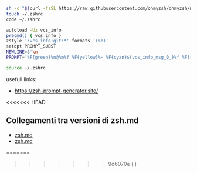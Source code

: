 ~~~ bash
sh -c "$(curl -fsSL https://raw.githubusercontent.com/ohmyzsh/ohmyzsh/master/tools/install.sh)"
touch ~/.zshrc
code ~/.zshrc
~~~

~~~ bash
autoload -Uz vcs_info
precmd() { vcs_info }
zstyle ':vcs_info:git:*' formats '(%b)'
setopt PROMPT_SUBST
NEWLINE=$'\n'
PROMPT='%F{green}%n@%m%f %F{yellow}%~ %F{cyan}${vcs_info_msg_0_}%f %F{reset_color}${NEWLINE}$ '
~~~

~~~ bash
source ~/.zshrc
~~~

usefull links:
- https://zsh-prompt-generator.site/

<<<<<<< HEAD

## Collegamenti tra versioni di zsh.md
* [zsh.md](../../../Xot/docs/install/zsh.md)
* [zsh.md](../../../Xot/docs/ubuntu/zsh.md)

=======
>>>>>>> 9d6070e (.)
